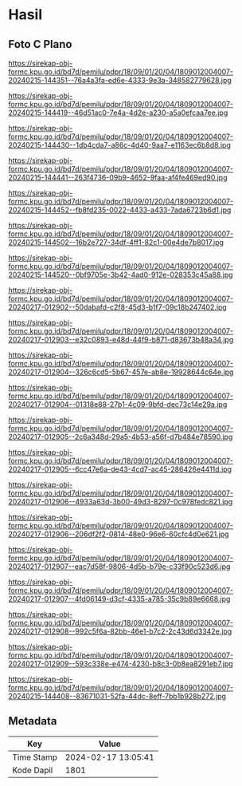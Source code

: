 # Hasil

## Foto C Plano

https://sirekap-obj-formc.kpu.go.id/bd7d/pemilu/pdpr/18/09/01/20/04/1809012004007-20240215-144351--76a4a3fa-ed6e-4333-9e3a-348582779628.jpg

https://sirekap-obj-formc.kpu.go.id/bd7d/pemilu/pdpr/18/09/01/20/04/1809012004007-20240215-144419--46d51ac0-7e4a-4d2e-a230-a5a0efcaa7ee.jpg

https://sirekap-obj-formc.kpu.go.id/bd7d/pemilu/pdpr/18/09/01/20/04/1809012004007-20240215-144430--1db4cda7-a86c-4d40-9aa7-e1163ec6b8d8.jpg

https://sirekap-obj-formc.kpu.go.id/bd7d/pemilu/pdpr/18/09/01/20/04/1809012004007-20240215-144441--263f4736-09b9-4652-9faa-af4fe469ed90.jpg

https://sirekap-obj-formc.kpu.go.id/bd7d/pemilu/pdpr/18/09/01/20/04/1809012004007-20240215-144452--fb8fd235-0022-4433-a433-7ada6723b6d1.jpg

https://sirekap-obj-formc.kpu.go.id/bd7d/pemilu/pdpr/18/09/01/20/04/1809012004007-20240215-144502--16b2e727-34df-4ff1-82c1-00e4de7b8017.jpg

https://sirekap-obj-formc.kpu.go.id/bd7d/pemilu/pdpr/18/09/01/20/04/1809012004007-20240215-144520--0bf9705e-3b42-4ad0-912e-028353c45a88.jpg

https://sirekap-obj-formc.kpu.go.id/bd7d/pemilu/pdpr/18/09/01/20/04/1809012004007-20240217-012902--50dabafd-c2f8-45d3-b1f7-09c18b247402.jpg

https://sirekap-obj-formc.kpu.go.id/bd7d/pemilu/pdpr/18/09/01/20/04/1809012004007-20240217-012903--e32c0893-e48d-44f9-b871-d83673b48a34.jpg

https://sirekap-obj-formc.kpu.go.id/bd7d/pemilu/pdpr/18/09/01/20/04/1809012004007-20240217-012904--326c6cd5-5b67-457e-ab8e-19928644c64e.jpg

https://sirekap-obj-formc.kpu.go.id/bd7d/pemilu/pdpr/18/09/01/20/04/1809012004007-20240217-012904--01318e88-27b1-4c09-9bfd-dec73c14e29a.jpg

https://sirekap-obj-formc.kpu.go.id/bd7d/pemilu/pdpr/18/09/01/20/04/1809012004007-20240217-012905--2c6a348d-29a5-4b53-a56f-d7b484e78590.jpg

https://sirekap-obj-formc.kpu.go.id/bd7d/pemilu/pdpr/18/09/01/20/04/1809012004007-20240217-012905--6cc47e6a-de43-4cd7-ac45-286426e4411d.jpg

https://sirekap-obj-formc.kpu.go.id/bd7d/pemilu/pdpr/18/09/01/20/04/1809012004007-20240217-012906--4933a63d-3b00-49d3-8297-0c978fedc821.jpg

https://sirekap-obj-formc.kpu.go.id/bd7d/pemilu/pdpr/18/09/01/20/04/1809012004007-20240217-012906--206df2f2-0814-48e0-96e6-60cfc4d0e621.jpg

https://sirekap-obj-formc.kpu.go.id/bd7d/pemilu/pdpr/18/09/01/20/04/1809012004007-20240217-012907--eac7d58f-9806-4d5b-b79e-c33f90c523d6.jpg

https://sirekap-obj-formc.kpu.go.id/bd7d/pemilu/pdpr/18/09/01/20/04/1809012004007-20240217-012907--4fd06149-d3cf-4335-a785-35c9b89e6668.jpg

https://sirekap-obj-formc.kpu.go.id/bd7d/pemilu/pdpr/18/09/01/20/04/1809012004007-20240217-012908--992c5f6a-82bb-46e1-b7c2-2c43d6d3342e.jpg

https://sirekap-obj-formc.kpu.go.id/bd7d/pemilu/pdpr/18/09/01/20/04/1809012004007-20240217-012909--593c338e-e474-4230-b8c3-0b8ea8291eb7.jpg

https://sirekap-obj-formc.kpu.go.id/bd7d/pemilu/pdpr/18/09/01/20/04/1809012004007-20240215-144408--83671031-52fa-44dc-8eff-7bb1b928b272.jpg


## Metadata

| Key        | Value               |
| ---------- | ------------------- |
| Time Stamp | 2024-02-17 13:05:41 |
| Kode Dapil | 1801                |



